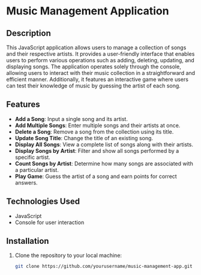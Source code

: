 # Music Management Application

## Description

This JavaScript application allows users to manage a collection of songs and their respective artists. It provides a user-friendly interface that enables users to perform various operations such as adding, deleting, updating, and displaying songs. The application operates solely through the console, allowing users to interact with their music collection in a straightforward and efficient manner. Additionally, it features an interactive game where users can test their knowledge of music by guessing the artist of each song.

## Features

- **Add a Song**: Input a single song and its artist.
- **Add Multiple Songs**: Enter multiple songs and their artists at once.
- **Delete a Song**: Remove a song from the collection using its title.
- **Update Song Title**: Change the title of an existing song.
- **Display All Songs**: View a complete list of songs along with their artists.
- **Display Songs by Artist**: Filter and show all songs performed by a specific artist.
- **Count Songs by Artist**: Determine how many songs are associated with a particular artist.
- **Play Game**: Guess the artist of a song and earn points for correct answers.

## Technologies Used

- JavaScript
- Console for user interaction

## Installation

1. Clone the repository to your local machine:
   ```bash
   git clone https://github.com/yourusername/music-management-app.git

